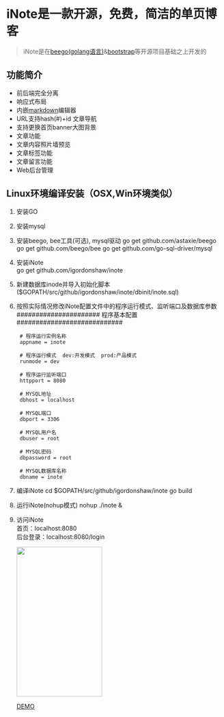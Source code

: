 # iNote是一款开源，免费，简洁的单页博客
> iNote是在[beego(golang语言)](http://beego.me/ "beego(golang语言)")&[bootstrap](http://getbootstrap.com/ "bootstrap")等开源项目基础之上开发的

## 功能简介
- 前后端完全分离
- 响应式布局
- 内嵌[markdown](https://pandao.github.io/editor.md/ "markdown")编辑器
- URL支持hash(#)+id 文章导航
- 支持更换首页banner大图背景
- 文章功能
- 文章内容照片墙预览
- 文章标签功能
- 文章留言功能
- Web后台管理


## Linux环境编译安装（OSX,Win环境类似）
1. 安装GO
2. 安装mysql
3. 安装beego, bee工具(可选), mysql驱动
       go get github.com/astaxie/beego
       go get github.com/beego/bee
       go get github.com/go-sql-driver/mysql    
	      
4. 安装iNote  
       go get github.com/igordonshaw/inote     
	   
5. 新建数据库inode并导入初始化脚本($GOPATH/src/github/igordonshaw/inote/dbinit/inote.sql)
6. 按照实际情况修改iNote配置文件中的程序运行模式、监听端口及数据库参数
        ###################### 程序基本配置 ############################
    
		# 程序运行实例名称
		appname = inote

		# 程序运行模式  dev:开发模式  prod:产品模式
		runmode = dev

		# 程序运行监听端口
		httpport = 8080
		
		# MYSQL地址
		dbhost = localhost

		# MYSQL端口
		dbport = 3306

		# MYSQL用户名
		dbuser = root

		# MYSQL密码
		dbpassword = root

		# MYSQL数据库名称
		dbname = inote

7. 编译iNote
		cd $GOPATH/src/github/igordonshaw/inote
		go build
		
8. 运行iNote(nohup模式)
    	nohup ./inote &
		
9. 访问iNote     
		首页：localhost:8080  
		后台登录：localhost:8080/login

	<img src="https://raw.githubusercontent.com/igordonshaw/inote/master/screenshot/21A9C0EB-30AB-4512-96C3-4FCC754F9E80.png" width="200" height="350"/>

	[DEMO](http://120.55.100.241 "DEMO")
    